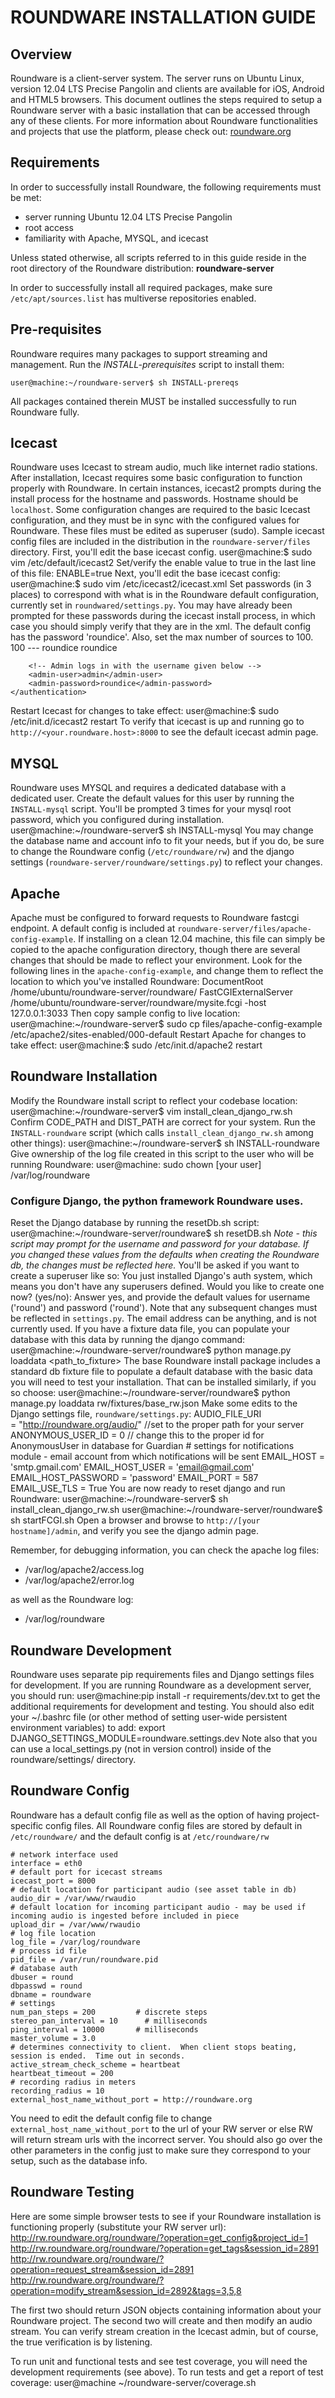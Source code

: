 # ROUNDWARE INSTALLATION GUIDE## OverviewRoundware is a client-server system.  The server runs on Ubuntu Linux, version 12.04 LTS Precise Pangolin and clients are available for iOS, Android and HTML5 browsers.  This document outlines the steps required to setup a Roundware server with a basic installation that can be accessed through any of these clients.For more information about Roundware functionalities and projects that use the platform, please check out:[roundware.org](http://roundware.org "Roundware")## RequirementsIn order to successfully install Roundware, the following requirements must be met: * server running Ubuntu 12.04 LTS Precise Pangolin * root access * familiarity with Apache, MYSQL, and icecastUnless stated otherwise, all scripts referred to in this guide reside in the root directory of the Roundware distribution:__roundware-server__In order to successfully install all required packages, make sure `/etc/apt/sources.list` has multiverse repositories enabled.## Pre-requisites Roundware requires many packages to support streaming and management.  Run the *INSTALL-prerequisites* script to install them:	user@machine:~/roundware-server$ sh INSTALL-prereqsAll packages contained therein MUST be installed successfully to run Roundware fully.## IcecastRoundware uses Icecast to stream audio, much like internet radio stations.  After installation, Icecast requires some basic configuration to function properly with Roundware.  In certain instances, icecast2 prompts during the install process for the hostname and passwords.  Hostname should be `localhost`.Some configuration changes are required to the basic Icecast configuration, and they must be in sync with the configured values for Roundware.  These files must be edited as superuser (sudo).  Sample icecast config files are included in the distribution in the `roundware-server/files` directory.First, you'll edit the base icecast config.	user@machine:$ sudo vim /etc/default/icecast2Set/verify the enable value to true in the last line of this file:	ENABLE=trueNext, you'll edit the base icecast config:	user@machine:$ sudo vim /etc/icecast2/icecast.xmlSet passwords (in 3 places) to correspond with what is in the Roundware default configuration, currently set in `roundwared/settings.py`.  You may have already been prompted for these passwords during the icecast install process, in which case you should simply verify that they are in the xml.  The default config has the password 'roundice'.  Also, set the max number of sources to 100.	<sources>100</sources>	---	<authentication>        <!-- Sources log in with username 'source' -->        <source-password>roundice</source-password>        <!-- Relays log in username 'relay' -->        <relay-password>roundice</relay-password>        <!-- Admin logs in with the username given below -->        <admin-user>admin</admin-user>        <admin-password>roundice</admin-password>	</authentication>Restart Icecast for changes to take effect:	user@machine:$ sudo /etc/init.d/icecast2 restartTo verify that icecast is up and running go to `http://<your.roundware.host>:8000` to see the default icecast admin page.## MYSQLRoundware uses MYSQL and requires a dedicated database with a dedicated user.  Create the default values for this user by running the `INSTALL-mysql` script.  You'll be prompted 3 times for your mysql root password, which you configured during installation.	user@machine:~/roundware-server$ sh INSTALL-mysqlYou may change the database name and account info to fit your needs, but if you do, be sure to change the Roundware config (`/etc/roundware/rw`) and the django settings (`roundware-server/roundware/settings.py`) to reflect your changes.## ApacheApache must be configured to forward requests to Roundware fastcgi endpoint.  A default config is included at `roundware-server/files/apache-config-example`.  If installing on a clean 12.04 machine, this file can simply be copied to the apache configuration directory, though there are several changes that should be made to reflect your environment.  Look for the following lines in the `apache-config-example`, and change them to reflect the location to which you've installed Roundware:	DocumentRoot /home/ubuntu/roundware-server/roundware/	FastCGIExternalServer /home/ubuntu/roundware-server/roundware/mysite.fcgi -host 127.0.0.1:3033Then copy sample config to live location:	user@machine:~/roundware-server$ sudo cp files/apache-config-example /etc/apache2/sites-enabled/000-defaultRestart Apache for changes to take effect:	user@machine:$ sudo /etc/init.d/apache2 restart## Roundware InstallationModify the Roundware install script to reflect your codebase location:	user@machine:~/roundware-server$ vim install_clean_django_rw.shConfirm CODE_PATH and DIST_PATH are correct for your system.Run the `INSTALL-roundware` script (which calls `install_clean_django_rw.sh` among other things):	user@machine:~/roundware-server$ sh INSTALL-roundwareGive ownership of the log file created in this script to the user who will be running Roundware:	user@machine: sudo chown [your user] /var/log/roundware### Configure Django, the python framework Roundware uses.  Reset the Django database by running the resetDb.sh script:	user@machine:~/roundware-server/roundware$ sh resetDB.sh*Note - this script may prompt for the username and password for your database.  If you changed these values from the defaults when creating the Roundware db, the changes must be reflected here.*You'll be asked if you want to create a superuser like so:	You just installed Django's auth system, which means you don't have any superusers defined.	Would you like to create one now? (yes/no): Answer yes, and provide the default values for username ('round') and password ('round').  Note that any subsequent changes must be reflected in `settings.py`.  The email address can be anything, and is not currently used.If you have a fixture data file, you can populate your database with this data by running the django command:	user@machine:~/roundware-server/roundware$ python manage.py loaddata <path_to_fixture>The base Roundware install package includes a standard db fixture file to populate a default database with the basic data you will need to test your installation.  That can be installed similarly, if you so choose:	user@machine:~/roundware-server/roundware$ python manage.py loaddata rw/fixtures/base_rw.jsonMake some edits to the Django settings file, `roundware/settings.py`:	AUDIO_FILE_URI = "http://roundware.org/audio/" //set to the proper path for your server	ANONYMOUS_USER_ID = 0 // change this to the proper id for AnonymousUser in database for Guardian	# settings for notifications module - email account from which notifications will be sent	EMAIL_HOST = 'smtp.gmail.com'	EMAIL_HOST_USER = 'email@gmail.com'	EMAIL_HOST_PASSWORD = 'password'	EMAIL_PORT = 587	EMAIL_USE_TLS = TrueYou are now ready to reset django and run Roundware:	user@machine:~/roundware-server$ sh install_clean_django_rw.sh	user@machine:~/roundware-server/roundware$ sh startFCGI.shOpen a browser and browse to `http://[your hostname]/admin`, and verify you see the django admin page.  Remember, for debugging information, you can check the apache log files: * /var/log/apache2/access.log * /var/log/apache2/error.logas well as the Roundware log: * /var/log/roundware## Roundware DevelopmentRoundware uses separate pip requirements files and Django settings files for development.If you are running Roundware as a development server, you should run:    user@machine:pip install -r requirements/dev.txtto get the additional requirements for development and testing.You should also edit your ~/.bashrc file (or other method of setting user-wide persistentenvironment variables) to add:    export DJANGO_SETTINGS_MODULE=roundware.settings.devNote also that you can use a local_settings.py (not in version control) insideof the roundware/settings/ directory.## Roundware ConfigRoundware has a default config file as well as the option of having project-specific config files.  All Roundware config files are stored by default in `/etc/roundware/` and the default config is at `/etc/roundware/rw`	# network interface used	interface = eth0	# default port for icecast streams	icecast_port = 8000	# default location for participant audio (see asset table in db)	audio_dir = /var/www/rwaudio	# default location for incoming participant audio - may be used if incoming audio is ingested before included in piece	upload_dir = /var/www/rwaudio	# log file location	log_file = /var/log/roundware	# process id file	pid_file = /var/run/roundware.pid	# database auth	dbuser = round	dbpasswd = round	dbname = roundware	# settings	num_pan_steps = 200     	# discrete steps	stereo_pan_interval = 10      # milliseconds	ping_interval = 10000   	# milliseconds	master_volume = 3.0	# determines connectivity to client.  When client stops beating, session is ended.  Time out in seconds.	active_stream_check_scheme = heartbeat	heartbeat_timeout = 200	# recording radius in meters	recording_radius = 10	external_host_name_without_port = http://roundware.orgYou need to edit the default config file to change `external_host_name_without_port` to the url of your RW server or else RW will return stream urls with the incorrect server.You should also go over the other parameters in the config just to make sure they correspond to your setup, such as the database info.## Roundware TestingHere are some simple browser tests to see if your Roundware installation is functioning properly (substitute your RW server url):	http://rw.roundware.org/roundware/?operation=get_config&project_id=1	http://rw.roundware.org/roundware/?operation=get_tags&session_id=2891	http://rw.roundware.org/roundware/?operation=request_stream&session_id=2891	http://rw.roundware.org/roundware/?operation=modify_stream&session_id=2892&tags=3,5,8The first two should return JSON objects containing information about your Roundware project.  The second two will create and then modify an audio stream.  You can verify stream creation in the Icecast admin, but of course, the true verification is by listening.To run unit and functional tests and see test coverage, you will need the development requirements (see above).To run tests and get a report of test coverage:	user@machine ~/roundware-server/coverage.sh
